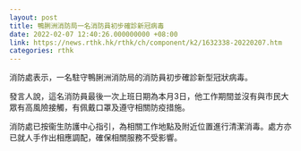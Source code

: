 ```yaml
---
layout: post
title: 鴨脷洲消防局一名消防員初步確診新冠病毒
date: 2022-02-07 12:40:26.000000000 +08:00
link: https://news.rthk.hk/rthk/ch/component/k2/1632338-20220207.htm
categories: rthk
---
```


消防處表示，一名駐守鴨脷洲消防局的消防員初步確診新型冠狀病毒。

發言人說，這名消防員最後一次上班日期為本月3日，他工作期間並沒有與市民大眾有高風險接觸，有佩戴口罩及遵守相關防疫措施。

消防處已按衞生防護中心指引，為相關工作地點及附近位置進行清潔消毒。處方亦已就人手作出相應調配，確保相關服務不受影響。
